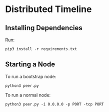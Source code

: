 # Distributed Timeline

## Installing Dependencies
Run:
```
pip3 install -r requirements.txt
```

## Starting a Node

To run a bootstrap node:
```
python3 peer.py
```

To run a normal node:
```
python3 peer.py -i 0.0.0.0 -p PORT -tcp PORT
```
